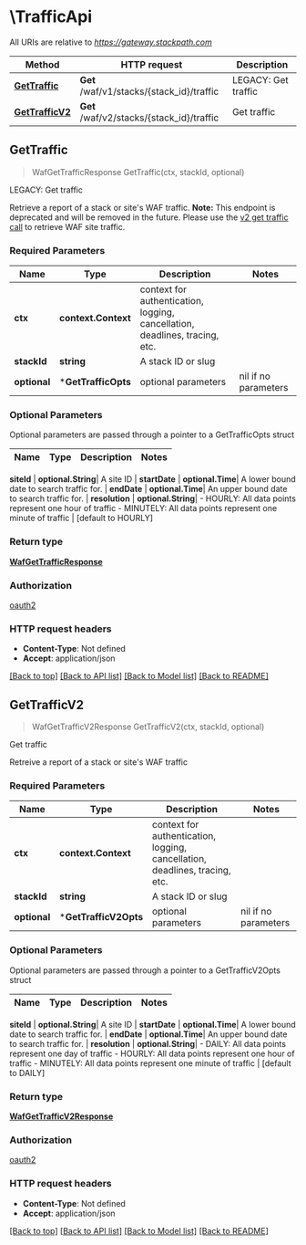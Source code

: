 # \TrafficApi

All URIs are relative to *https://gateway.stackpath.com*

Method | HTTP request | Description
------------- | ------------- | -------------
[**GetTraffic**](TrafficApi.md#GetTraffic) | **Get** /waf/v1/stacks/{stack_id}/traffic | LEGACY: Get traffic
[**GetTrafficV2**](TrafficApi.md#GetTrafficV2) | **Get** /waf/v2/stacks/{stack_id}/traffic | Get traffic



## GetTraffic

> WafGetTrafficResponse GetTraffic(ctx, stackId, optional)

LEGACY: Get traffic

Retrieve a report of a stack or site's WAF traffic.  **Note:** This endpoint is deprecated and will be removed in the future. Please use the [v2 get traffic call](ref:gettrafficv2) to retrieve WAF site traffic.

### Required Parameters


Name | Type | Description  | Notes
------------- | ------------- | ------------- | -------------
**ctx** | **context.Context** | context for authentication, logging, cancellation, deadlines, tracing, etc.
**stackId** | **string**| A stack ID or slug | 
 **optional** | ***GetTrafficOpts** | optional parameters | nil if no parameters

### Optional Parameters

Optional parameters are passed through a pointer to a GetTrafficOpts struct


Name | Type | Description  | Notes
------------- | ------------- | ------------- | -------------

 **siteId** | **optional.String**| A site ID | 
 **startDate** | **optional.Time**| A lower bound date to search traffic for. | 
 **endDate** | **optional.Time**| An upper bound date to search traffic for. | 
 **resolution** | **optional.String**|  - HOURLY: All data points represent one hour of traffic  - MINUTELY: All data points represent one minute of traffic | [default to HOURLY]

### Return type

[**WafGetTrafficResponse**](wafGetTrafficResponse.md)

### Authorization

[oauth2](../README.md#oauth2)

### HTTP request headers

- **Content-Type**: Not defined
- **Accept**: application/json

[[Back to top]](#) [[Back to API list]](../README.md#documentation-for-api-endpoints)
[[Back to Model list]](../README.md#documentation-for-models)
[[Back to README]](../README.md)


## GetTrafficV2

> WafGetTrafficV2Response GetTrafficV2(ctx, stackId, optional)

Get traffic

Retreive a report of a stack or site's WAF traffic

### Required Parameters


Name | Type | Description  | Notes
------------- | ------------- | ------------- | -------------
**ctx** | **context.Context** | context for authentication, logging, cancellation, deadlines, tracing, etc.
**stackId** | **string**| A stack ID or slug | 
 **optional** | ***GetTrafficV2Opts** | optional parameters | nil if no parameters

### Optional Parameters

Optional parameters are passed through a pointer to a GetTrafficV2Opts struct


Name | Type | Description  | Notes
------------- | ------------- | ------------- | -------------

 **siteId** | **optional.String**| A site ID | 
 **startDate** | **optional.Time**| A lower bound date to search traffic for. | 
 **endDate** | **optional.Time**| An upper bound date to search traffic for. | 
 **resolution** | **optional.String**|  - DAILY: All data points represent one day of traffic  - HOURLY: All data points represent one hour of traffic  - MINUTELY: All data points represent one minute of traffic | [default to DAILY]

### Return type

[**WafGetTrafficV2Response**](wafGetTrafficV2Response.md)

### Authorization

[oauth2](../README.md#oauth2)

### HTTP request headers

- **Content-Type**: Not defined
- **Accept**: application/json

[[Back to top]](#) [[Back to API list]](../README.md#documentation-for-api-endpoints)
[[Back to Model list]](../README.md#documentation-for-models)
[[Back to README]](../README.md)

